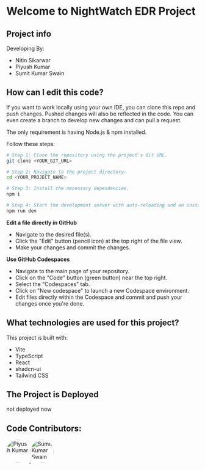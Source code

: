 # Welcome to NightWatch EDR Project

## Project info
Developing By:
- Nitin Sikarwar
- Piyush Kumar
- Sumit Kumar Swain
  
## How can I edit this code?

If you want to work locally using your own IDE, you can clone this repo and push changes. Pushed changes will also be reflected in the code.
You can even create a branch to develop new changes and can pull a request.

The only requirement is having Node.js & npm installed.

Follow these steps:

```sh
# Step 1: Clone the repository using the project's Git URL.
git clone <YOUR_GIT_URL>

# Step 2: Navigate to the project directory.
cd <YOUR_PROJECT_NAME>

# Step 3: Install the necessary dependencies.
npm i

# Step 4: Start the development server with auto-reloading and an instant preview.
npm run dev
```

**Edit a file directly in GitHub**

- Navigate to the desired file(s).
- Click the "Edit" button (pencil icon) at the top right of the file view.
- Make your changes and commit the changes.

**Use GitHub Codespaces**

- Navigate to the main page of your repository.
- Click on the "Code" button (green button) near the top right.
- Select the "Codespaces" tab.
- Click on "New codespace" to launch a new Codespace environment.
- Edit files directly within the Codespace and commit and push your changes once you're done.

## What technologies are used for this project?

This project is built with:

- Vite
- TypeScript
- React
- shadcn-ui
- Tailwind CSS

## The Project is Deployed 

not deployed now


## Code Contributors:

<a href="https://github.com/StarStark07">
  <img src="https://avatars.githubusercontent.com/u/112632845?v=4" width="60px;" style="border-radius:50%;" alt="Piyush Kumar"/>
</a>
<a href="https://github.com/AussBru">
  <img src="https://avatars.githubusercontent.com/u/145895688?v=4" width="60px;" style="border-radius:50%;" alt="Sumit Kumar Swain"/>
</a>

